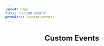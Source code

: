 ```yaml
---
layout: page
title: "CUSTOM EVENTS"
permalink: /custom-events/
---
```



<html>
<head>
<script src="//ajax.googleapis.com/ajax/libs/jquery/2.1.1/jquery.min.js"></script>
<script type="text/javascript">
  var spData = null;
  function doData(json) {
      spData = json.feed.entry;
  }
  
  function drawCell(tr, val) {
      var td = $("<td/>");
      tr.append(td);
      td.append(val);
      return td;
  }
  function drawRow(table, rowData) {
	  if (rowData == null) return null;
	  if (rowData.length == 0) return null;
	  var tr = $("<tr/>");
	  table.append(tr);
	  for(var c=0; c<rowData.length; c++) {
		  drawCell(tr, rowData[c]);
	  }
	  return tr;
  }
  
  function drawTable(parent) {
	  var table = $("<table/>");
	  parent.append(table);
	  return table;
  }
  
  function readData(parent) {
      var data = spData;
      var table = drawTable(parent);
      var rowData = [];
      
      for(var r=0; r<data.length; r++) {
          var cell = data[r]["gs$cell"];
          var val = cell["$t"];
          if (cell.col == 1) {
              drawRow(table, rowData);
              rowData = [];
          }
          rowData.push(val);
      }
      drawRow(table, rowData);
  }
  $(document).ready(function(){
      readData($("#data"));
  });

  </script>   
<script src="https://spreadsheets.google.com/feeds/cells/1ekAwEi_jgztQRYzkZ8y5mCPlt0e139fHvQxdpdQfSZU/1/public/values?alt=json-in-script&callback=doData"></script>
<style type="text/css">
  table {border-collapse: collapse; width: 100%;}
  th, td {border: thin solid black; padding: 3px;}
  tr.head th, tr.head td {background-color: #EDEDED; border-bottom: 4px double black;}
  span.linetitle {font-weight: bold;}
  div.lineclass {font-style: italic;}
  .title, .result {width: 80%;}
  .notes {width: 15%;}
  h1 {text-align: center;}
  body {margin: 12px; font-size: 12px;}
</style>
<style type="text/css" media="print">
  form {display: none;}
</style>
</head>
<body>
<h1>Custom Events</h1>
<div id="data"/>
</body>
</html> 
